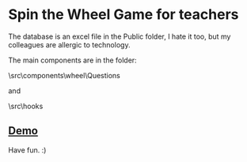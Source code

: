 # Spin the Wheel Game for teachers
The database is an excel file in the Public folder, I hate it too, but my colleagues are allergic to technology.

The main components are in the folder:

\src\components\wheel\Questions

and

\src\hooks


## [Demo](https://sad-wiles-ab0a58.netlify.app/)


Have fun. :)

